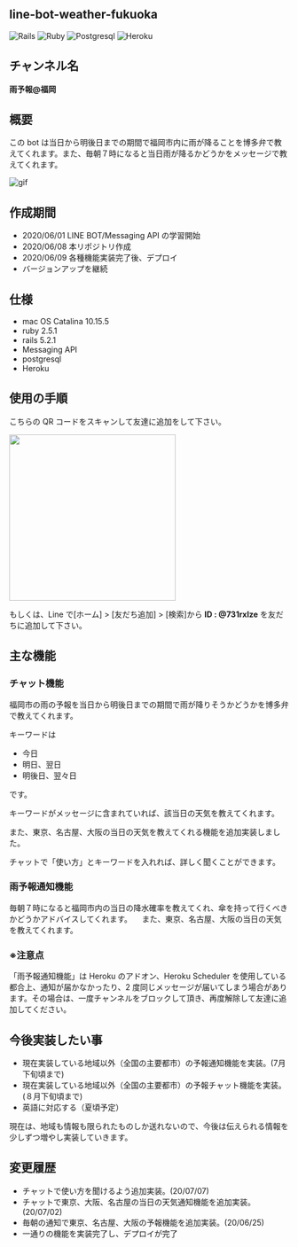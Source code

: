 ## line-bot-weather-fukuoka

![Rails](https://img.shields.io/badge/5.2.1-Rails-CC0000.svg?logo=rails&style=plastic)
![Ruby](https://img.shields.io/badge/2.5.1-Ruby-CC342D.svg?logo=ruby&style=plastic)
![Postgresql](https://img.shields.io/badge/-Postgresql-336791.svg?logo=postgresql&style=plastic)
![Heroku](https://img.shields.io/badge/-Heroku-430098.svg?logo=heroku&style=plastic)

## チャンネル名

<strong>雨予報@福岡</strong>

## 概要

この bot は当日から明後日までの期間で福岡市内に雨が降ることを博多弁で教えてくれます。また、毎朝７時になると当日雨が降るかどうかをメッセージで教えてくれます。

![gif](https://user-images.githubusercontent.com/61185362/84508826-db0d3280-acfd-11ea-88d4-1c203044bf6c.gif)

## 作成期間

- 2020/06/01 LINE BOT/Messaging API の学習開始
- 2020/06/08 本リポジトリ作成
- 2020/06/09 各種機能実装完了後、デプロイ
- バージョンアップを継続

## 仕様

- mac OS Catalina 10.15.5
- ruby 2.5.1
- rails 5.2.1
- Messaging API
- postgresql
- Heroku

## 使用の手順

こちらの QR コードをスキャンして友達に追加をして下さい。

<img src= "https://user-images.githubusercontent.com/61185362/84488495-3c6fda00-acdb-11ea-8a6e-fd8c0ac4f246.png" width= 300px >

もしくは、Line で[ホーム] > [友だち追加] > [検索]から <strong>ID : @731rxlze</strong> を友だちに追加して下さい。

## 主な機能

### チャット機能

福岡市の雨の予報を当日から明後日までの期間で雨が降りそうかどうかを博多弁で教えてくれます。

キーワードは

- 今日
- 明日、翌日
- 明後日、翌々日

です。

キーワードがメッセージに含まれていれば、該当日の天気を教えてくれます。

また、東京、名古屋、大阪の当日の天気を教えてくれる機能を追加実装しました。

チャットで「使い方」とキーワードを入れれば、詳しく聞くことができます。

### 雨予報通知機能

毎朝７時になると福岡市内の当日の降水確率を教えてくれ、傘を持って行くべきかどうかアドバイスしてくれます。
　また、東京、名古屋、大阪の当日の天気を教えてくれます。

### ※注意点

「雨予報通知機能」は Heroku のアドオン、Heroku Scheduler を使用している都合上、通知が届かなかったり、2 度同じメッセージが届いてしまう場合があります。その場合は、一度チャンネルをブロックして頂き、再度解除して友達に追加してください。

## 今後実装したい事

- 現在実装している地域以外（全国の主要都市）の予報通知機能を実装。(7月下旬頃まで)
- 現在実装している地域以外（全国の主要都市）の予報チャット機能を実装。(８月下旬頃まで)
- 英語に対応する（夏頃予定）

現在は、地域も情報も限られたものしか送れないので、今後は伝えられる情報を少しずつ増やし実装していきます。

## 変更履歴

- チャットで使い方を聞けるよう追加実装。(20/07/07)
- チャットで東京、大阪、名古屋の当日の天気通知機能を追加実装。(20/07/02)
- 毎朝の通知で東京、名古屋、大阪の予報機能を追加実装。(20/06/25)
- 一通りの機能を実装完了し、デプロイが完了
